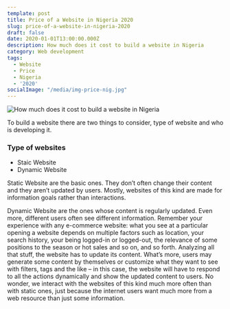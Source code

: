 ```yaml
---
template: post
title: Price of a Website in Nigeria 2020
slug: price-of-a-website-in-nigeria-2020
draft: false
date: 2020-01-01T13:00:00.000Z
description: How much does it cost to build a website in Nigeria
category: Web development
tags:
  - Website
  - Price
  - Nigeria
  - '2020'
socialImage: "/media/img-price-nig.jpg"
---
```


![How much does it cost to build a website in Nigeria](/media/img-price-nig.jpg)

To build a website there are two things to consider, type of website and who is developing it.


### Type of websites
- Staic Website
- Dynamic Website

Static Website are the basic ones. They don’t often change their content and they aren’t updated by users. Mostly, websites of this kind are made for information goals rather than interactions.

Dynamic Website are the ones whose content is regularly updated. Even more, different users often see different information. Remember your experience with any e-commerce website: what you see at a particular opening a website depends on multiple factors such as location, your search history, your being logged-in or logged-out, the relevance of some positions to the season or hot sales and so on, and so forth. Analyzing all that stuff, the website has to update its content. What’s more, users may generate some content by themselves or customize what they want to see with filters, tags and the like – in this case, the website will have to respond to all the actions dynamically and show the updated content to users. No wonder, we interact with the websites of this kind much more often than with static ones, just because the internet users want much more from a web resource than just some information.
